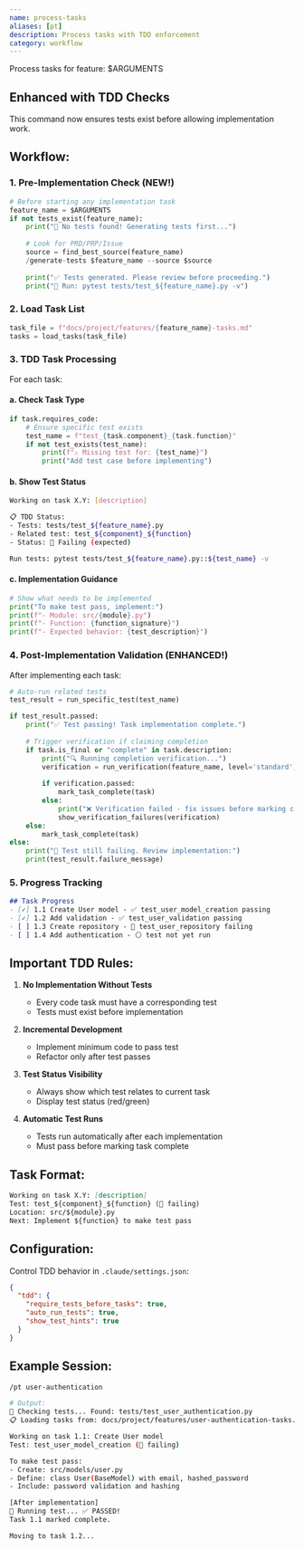 ```yaml
---
name: process-tasks
aliases: [pt]
description: Process tasks with TDD enforcement
category: workflow
---
```


Process tasks for feature: $ARGUMENTS

## Enhanced with TDD Checks

This command now ensures tests exist before allowing implementation work.

## Workflow:

### 1. Pre-Implementation Check (NEW!)
```python
# Before starting any implementation task
feature_name = $ARGUMENTS
if not tests_exist(feature_name):
    print("🧪 No tests found! Generating tests first...")
    
    # Look for PRD/PRP/Issue
    source = find_best_source(feature_name)
    /generate-tests $feature_name --source $source
    
    print("✅ Tests generated. Please review before proceeding.")
    print("📝 Run: pytest tests/test_${feature_name}.py -v")
```

### 2. Load Task List
```python
task_file = f"docs/project/features/{feature_name}-tasks.md"
tasks = load_tasks(task_file)
```

### 3. TDD Task Processing
For each task:

#### a. Check Task Type
```python
if task.requires_code:
    # Ensure specific test exists
    test_name = f"test_{task.component}_{task.function}"
    if not test_exists(test_name):
        print(f"⚠️ Missing test for: {test_name}")
        print("Add test case before implementing")
```

#### b. Show Test Status
```bash
Working on task X.Y: [description]

📋 TDD Status:
- Tests: tests/test_${feature_name}.py
- Related test: test_${component}_${function}
- Status: 🔴 Failing (expected)

Run tests: pytest tests/test_${feature_name}.py::${test_name} -v
```

#### c. Implementation Guidance
```python
# Show what needs to be implemented
print("To make test pass, implement:")
print(f"- Module: src/{module}.py")
print(f"- Function: {function_signature}")
print(f"- Expected behavior: {test_description}")
```

### 4. Post-Implementation Validation (ENHANCED!)
After implementing each task:
```python
# Auto-run related tests
test_result = run_specific_test(test_name)

if test_result.passed:
    print("✅ Test passing! Task implementation complete.")
    
    # Trigger verification if claiming completion
    if task.is_final or "complete" in task.description:
        print("🔍 Running completion verification...")
        verification = run_verification(feature_name, level='standard')
        
        if verification.passed:
            mark_task_complete(task)
        else:
            print("❌ Verification failed - fix issues before marking complete")
            show_verification_failures(verification)
    else:
        mark_task_complete(task)
else:
    print("🔴 Test still failing. Review implementation:")
    print(test_result.failure_message)
```

### 5. Progress Tracking
```markdown
## Task Progress
- [✓] 1.1 Create User model - ✅ test_user_model_creation passing
- [✓] 1.2 Add validation - ✅ test_user_validation passing  
- [ ] 1.3 Create repository - 🔴 test_user_repository failing
- [ ] 1.4 Add authentication - ⚪ test not yet run
```

## Important TDD Rules:

1. **No Implementation Without Tests**
   - Every code task must have a corresponding test
   - Tests must exist before implementation

2. **Incremental Development**
   - Implement minimum code to pass test
   - Refactor only after test passes

3. **Test Status Visibility**
   - Always show which test relates to current task
   - Display test status (red/green)

4. **Automatic Test Runs**
   - Tests run automatically after each implementation
   - Must pass before marking task complete

## Task Format:
```markdown
Working on task X.Y: [description]
Test: test_${component}_${function} (🔴 failing)
Location: src/${module}.py
Next: Implement ${function} to make test pass
```

## Configuration:
Control TDD behavior in `.claude/settings.json`:
```json
{
  "tdd": {
    "require_tests_before_tasks": true,
    "auto_run_tests": true,
    "show_test_hints": true
  }
}
```

## Example Session:
```bash
/pt user-authentication

# Output:
🧪 Checking tests... Found: tests/test_user_authentication.py
📋 Loading tasks from: docs/project/features/user-authentication-tasks.md

Working on task 1.1: Create User model
Test: test_user_model_creation (🔴 failing)

To make test pass:
- Create: src/models/user.py
- Define: class User(BaseModel) with email, hashed_password
- Include: password validation and hashing

[After implementation]
🧪 Running test... ✅ PASSED!
Task 1.1 marked complete.

Moving to task 1.2...
```
